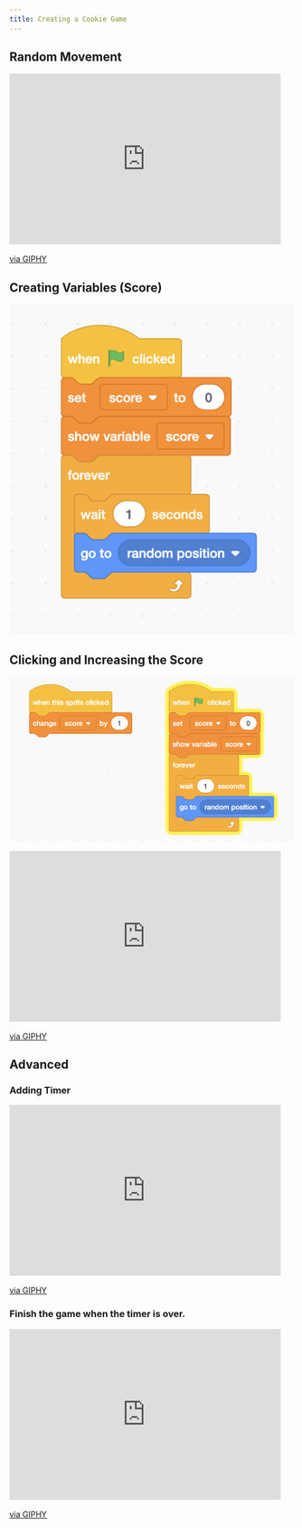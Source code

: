 ```yaml
---
title: Creating a Cookie Game
---
```


## Random Movement

<iframe src="https://giphy.com/embed/42zqiaGWe96oHTLBn5" width="480" height="302" frameBorder="0" class="giphy-embed" allowFullScreen></iframe><p><a href="https://giphy.com/gifs/42zqiaGWe96oHTLBn5">via GIPHY</a></p>


## Creating Variables (Score)
![](2022-07-20-11-38-55.png)

## Clicking and Increasing the Score

![](2022-07-20-11-43-34.png)

<iframe src="https://giphy.com/embed/B4bVxFvhEZcXkrwZ45" width="480" height="302" frameBorder="0" class="giphy-embed" allowFullScreen></iframe><p><a href="https://giphy.com/gifs/B4bVxFvhEZcXkrwZ45">via GIPHY</a></p>

## Advanced
### Adding Timer

<iframe src="https://giphy.com/embed/407OxWYR3956BJalUc" width="480" height="302" frameBorder="0" class="giphy-embed" allowFullScreen></iframe><p><a href="https://giphy.com/gifs/407OxWYR3956BJalUc">via GIPHY</a></p>

### Finish the game when the timer is over.

<iframe src="https://giphy.com/embed/4GHzuebbnDRdJCMkAs" width="480" height="302" frameBorder="0" class="giphy-embed" allowFullScreen></iframe><p><a href="https://giphy.com/gifs/4GHzuebbnDRdJCMkAs">via GIPHY</a></p>








